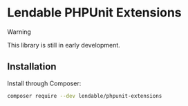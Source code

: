 Lendable PHPUnit Extensions
========================

> [!WARNING]
> This library is still in early development.

## Installation

Install through Composer:

```bash
composer require --dev lendable/phpunit-extensions
```
